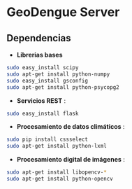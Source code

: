 GeoDengue Server
===

Dependencias
---
* **Librerias bases**
```sh
sudo easy_install scipy
sudo apt-get install python-numpy
sudo easy_install gsconfig
sudo apt-get install python-psycopg2
```
* **Servicios REST** :
```sh
sudo easy_install flask
```
* **Procesamiento de datos climáticos** :

```sh
sudo pip install cssselect
sudo apt-get install python-lxml
```
* **Procesamiento digital de imágenes** :

```sh
sudo apt-get install libopencv-*
sudo apt-get install python-opencv
```
